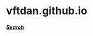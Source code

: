# vftdan.github.io
***[Search](http://vftdan.github.io/proj/google/input.html?vftdan.github.io "Google search by Vftdan")***
